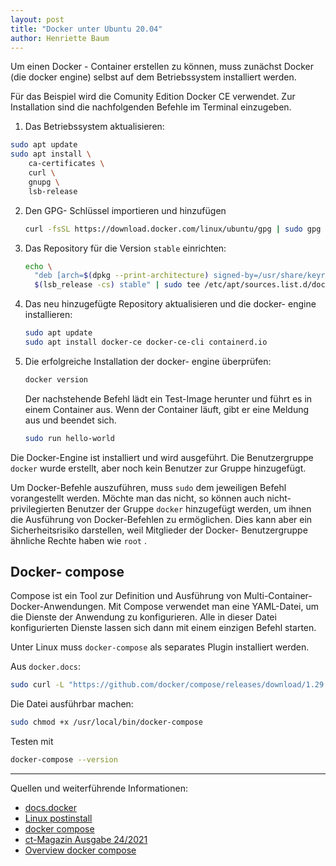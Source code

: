 ```yaml
---
layout: post
title: "Docker unter Ubuntu 20.04"
author: Henriette Baum
---
```



Um einen Docker - Container erstellen zu können, muss zunächst Docker (die docker engine) selbst auf dem Betriebssystem installiert werden. 

Für das Beispiel wird die Comunity Edition Docker CE verwendet. Zur Installation sind die nachfolgenden Befehle im Terminal einzugeben.

1. Das Betriebssystem aktualisieren:

```bash
sudo apt update
sudo apt install \
    ca-certificates \
    curl \
    gnupg \
    lsb-release
```

2. Den GPG- Schlüssel importieren und hinzufügen

   ```bash
   curl -fsSL https://download.docker.com/linux/ubuntu/gpg | sudo gpg --dearmor -o /usr/share/keyrings/docker-archive-keyring.gpg
   ```

   

3. Das Repository für die Version `stable` einrichten:

   ```bash
   echo \
     "deb [arch=$(dpkg --print-architecture) signed-by=/usr/share/keyrings/docker-archive-keyring.gpg] https://download.docker.com/linux/ubuntu \
     $(lsb_release -cs) stable" | sudo tee /etc/apt/sources.list.d/docker.list > /dev/null
   ```

   

4. Das neu hinzugefügte Repository aktualisieren und die docker- engine installieren:

   ```bash
   sudo apt update
   sudo apt install docker-ce docker-ce-cli containerd.io
   ```

   

5. Die erfolgreiche Installation der docker- engine überprüfen:

   ```bash
   docker version
   ```

   Der nachstehende Befehl lädt ein Test-Image herunter und führt es in einem Container aus. Wenn der Container läuft, gibt er eine Meldung aus und beendet sich.

   ```bash
   sudo run hello-world
   ```



Die Docker-Engine ist installiert und wird ausgeführt. Die Benutzergruppe `docker`  wurde erstellt, aber noch kein Benutzer zur Gruppe hinzugefügt. 

Um Docker-Befehle auszuführen, muss `sudo` dem jeweiligen Befehl vorangestellt werden. Möchte man das nicht, so können auch nicht- privilegierten Benutzer der Gruppe `docker` hinzugefügt werden, um ihnen die Ausführung von Docker-Befehlen zu ermöglichen. Dies kann aber ein Sicherheitsrisiko darstellen, weil Mitglieder der Docker- Benutzergruppe ähnliche Rechte haben wie `root` .



## Docker- compose

Compose ist ein Tool zur Definition und Ausführung von Multi-Container-Docker-Anwendungen. Mit Compose verwendet man eine YAML-Datei, um die Dienste der Anwendung zu konfigurieren. Alle in dieser Datei konfigurierten Dienste lassen sich dann  mit einem einzigen Befehl starten.

Unter Linux muss `docker-compose` als separates Plugin installiert werden.

Aus `docker.docs`:

```bash
sudo curl -L "https://github.com/docker/compose/releases/download/1.29.2/docker-compose-$(uname -s)-$(uname -m)" -o /usr/local/bin/docker-compose

```

Die Datei ausführbar machen:

```bash
sudo chmod +x /usr/local/bin/docker-compose
```

Testen mit

```bash
docker-compose --version
```



___

Quellen und weiterführende Informationen:

- [docs.docker](https://docs.docker.com/engine/install/ubuntu/)
- [Linux postinstall](https://docs.docker.com/engine/install/linux-postinstall/)
- [docker compose](https://docs.docker.com/compose/install/)
- [ct-Magazin Ausgabe 24/2021](https://shop.heise.de/ct-24-2021/PDF)
- [Overview docker compose](https://docs.docker.com/compose/)

